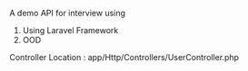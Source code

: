  A demo API for interview using
 1. Using Laravel Framework
 2. OOD

Controller Location : app/Http/Controllers/UserController.php